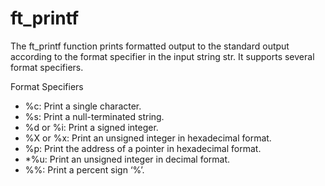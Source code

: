 # ft_printf
The ft_printf function prints formatted output to the standard output according to the format specifier in the input string str. It supports several format specifiers.

Format Specifiers
* %c: Print a single character.
* %s: Print a null-terminated string.
* %d or %i: Print a signed integer.
* %X or %x: Print an unsigned integer in hexadecimal format.
* %p: Print the address of a pointer in hexadecimal format.
* *%u: Print an unsigned integer in decimal format.
* %%: Print a percent sign ‘%’.
